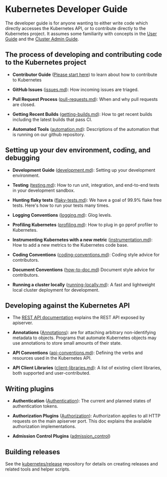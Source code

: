 # Kubernetes Developer Guide

The developer guide is for anyone wanting to either write code which directly accesses the
Kubernetes API, or to contribute directly to the Kubernetes project.
It assumes some familiarity with concepts in the [User Guide](http://kubernetes.io/docs/user-guide/) and the [Cluster Admin
Guide](http://kubernetes.io/docs/admin/).


## The process of developing and contributing code to the Kubernetes project

* **Contributor Guide**
  ([Please start here](/contributors/guide/README.md)) to learn about how to contribute to Kubernetes

* **GitHub Issues** ([issues.md](issues.md)): How incoming issues are triaged.

* **Pull Request Process** ([pull-requests.md](pull-requests.md)): When and why pull requests are closed.

* **Getting Recent Builds** ([getting-builds.md](getting-builds.md)): How to get recent builds including the latest builds that pass CI.

* **Automated Tools** ([automation.md](automation.md)): Descriptions of the automation that is running on our github repository.


## Setting up your dev environment, coding, and debugging

* **Development Guide** ([development.md](development.md)): Setting up your development environment.

* **Testing** ([testing.md](testing.md)): How to run unit, integration, and end-to-end tests in your development sandbox.

* **Hunting flaky tests** ([flaky-tests.md](flaky-tests.md)): We have a goal of 99.9% flake free tests.
  Here's how to run your tests many times.

* **Logging Conventions** ([logging.md](logging.md)): Glog levels.

* **Profiling Kubernetes** ([profiling.md](profiling.md)): How to plug in go pprof profiler to Kubernetes.

* **Instrumenting Kubernetes with a new metric**
  ([instrumentation.md](instrumentation.md)): How to add a new metrics to the
  Kubernetes code base.

* **Coding Conventions** ([coding-conventions.md](coding-conventions.md)):
  Coding style advice for contributors.

* **Document Conventions** ([how-to-doc.md](how-to-doc.md))
  Document style advice for contributors.

* **Running a cluster locally** ([running-locally.md](running-locally.md)):
  A fast and lightweight local cluster deployment for development.

## Developing against the Kubernetes API

* The [REST API documentation](http://kubernetes.io/docs/reference/) explains the REST
  API exposed by apiserver.

* **Annotations** ([Annotations](https://kubernetes.io/docs/concepts/overview/working-with-objects/annotations/)): are for attaching arbitrary non-identifying metadata to objects.
  Programs that automate Kubernetes objects may use annotations to store small amounts of their state.

* **API Conventions** ([api-conventions.md](api-conventions.md)):
  Defining the verbs and resources used in the Kubernetes API.

* **API Client Libraries** ([client-libraries.md](client-libraries.md)):
  A list of existing client libraries, both supported and user-contributed.


## Writing plugins

* **Authentication** ([Authentication](http://kubernetes.io/docs/admin/authentication/)):
  The current and planned states of authentication tokens.

* **Authorization Plugins** ([Authorization](http://kubernetes.io/docs/admin/authorization/)):
  Authorization applies to all HTTP requests on the main apiserver port.
  This doc explains the available authorization implementations.

* **Admission Control Plugins** ([admission_control](/contributors/design-proposals/api-machinery/admission_control.md))


## Building releases

See the [kubernetes/release](https://github.com/kubernetes/release) repository for details on creating releases and related tools and helper scripts.
